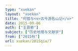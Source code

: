 ```yaml
---
type: "xuekan"
layout: "xuekan"
title: "何镗与<v>古今游名山记</v>"
date: 2015-09-06
auth: ["王晋卿"]
subject: ["历史地理与文献学"]
from: ["2015秋"]
url: xuekan/2015qiu/7
---
```

